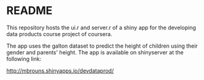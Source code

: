 # README

This repository hosts the ui.r and server.r of a shiny app for the developing data products course project of coursera.

The app uses the galton dataset to predict the height of children using their gender and parents' height. The app is available on shinyserver at the following link:

http://mbrouns.shinyapps.io/devdataprod/